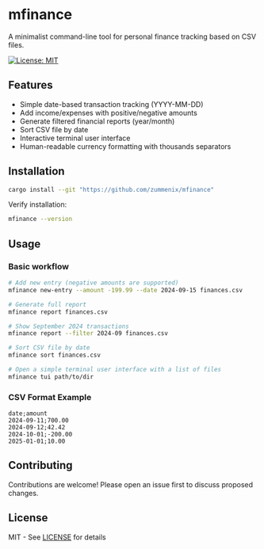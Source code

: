 # mfinance

A minimalist command-line tool for personal finance tracking based on CSV files.

[![License: MIT](https://img.shields.io/badge/License-MIT-blue.svg)](LICENSE)

## Features

- Simple date-based transaction tracking (YYYY-MM-DD)
- Add income/expenses with positive/negative amounts
- Generate filtered financial reports (year/month)
- Sort CSV file by date
- Interactive terminal user interface
- Human-readable currency formatting with thousands separators

## Installation

```bash
cargo install --git "https://github.com/zummenix/mfinance"
```

Verify installation:
```bash
mfinance --version
```

## Usage

### Basic workflow

```bash
# Add new entry (negative amounts are supported)
mfinance new-entry --amount -199.99 --date 2024-09-15 finances.csv

# Generate full report
mfinance report finances.csv

# Show September 2024 transactions
mfinance report --filter 2024-09 finances.csv

# Sort CSV file by date
mfinance sort finances.csv

# Open a simple terminal user interface with a list of files
mfinance tui path/to/dir
```

### CSV Format Example

```csv
date;amount
2024-09-11;700.00
2024-09-12;42.42
2024-10-01;-200.00
2025-01-01;10.00
```

## Contributing

Contributions are welcome! Please open an issue first to discuss proposed changes.

## License

MIT - See [LICENSE](LICENSE) for details
